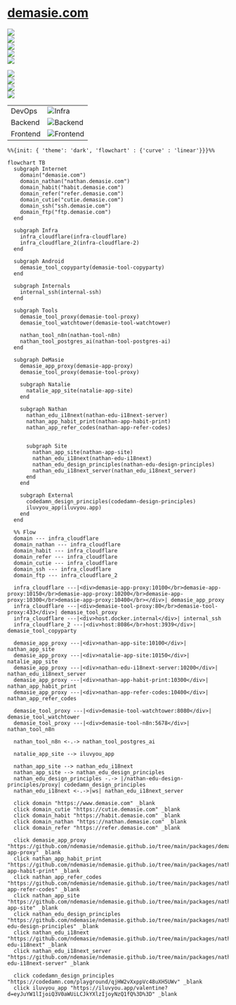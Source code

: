# [demasie.com](https://demasie.com)

<a href="https://www.demasie.com"><img src="https://img.shields.io/website.svg?label=demasie.com&url=http%3A%2F%2Fwww.demasie.com/health"/></a><br/>
<a href="https://nathan.demasie.com"><img src="https://img.shields.io/website.svg?label=nathan.demasie.com&url=http%3A%2F%2Fnathan.demasie.com/health"/></a><br/>
<a href="https://habit.demasie.com"><img src="https://img.shields.io/website.svg?label=habit.demasie.com&url=http%3A%2F%2Fhabit.demasie.com/health"/></a><br/>
<a href="https://refer.demasie.com"><img src="https://img.shields.io/website.svg?label=refer.demasie.com&url=http%3A%2F%2Frefer.demasie.com/health"/></a><br/>
<a href="https://ssh.demasie.com"><img src="https://img.shields.io/website.svg?label=ssh.demasie.com&url=http%3A%2F%2Fssh.demasie.com/health"/></a><br/>

<img src="https://img.shields.io/website.svg?label=nathan-app-site&url=http%3A%2F%2Fnathan-app-site.demasie.com/health"/><br/>
<img src="https://img.shields.io/website.svg?label=nathan-edu-i18next-server&url=http%3A%2F%2Fnathan-edu-i18next-server.demasie.com/health"/><br/>
<img src="https://img.shields.io/website.svg?label=nathan-app-habit-print&url=http%3A%2F%2Fnathan-app-habit-print.demasie.com/health"/><br/>
<img src="https://img.shields.io/website.svg?label=nathan-app-refer-codes&url=http%3A%2F%2Fnathan-app-refer-codes.demasie.com/health"/><br/>

<!-- ![GitHub Workflow Status](https://img.shields.io/github/actions/workflow/status/ndemasie/ndemasie.github.io/deploy-ec2.yml) -->

|          |                                                                             |
| -------- | --------------------------------------------------------------------------- |
| DevOps   | ![Infra](https://skillicons.dev/icons?i=cloudflare,raspberrypi,docker)<br/> |
| Backend  | ![Backend](https://skillicons.dev/icons?i=nginx,nodejs)<br/>                |
| Frontend | ![Frontend](https://skillicons.dev/icons?i=astro,react,vue,svelte,lit)<br/> |

```mermaid
%%{init: { 'theme': 'dark', 'flowchart' : {'curve' : 'linear'}}}%%

flowchart TB
  subgraph Internet
    domain("demasie.com")
    domain_nathan("nathan.demasie.com")
    domain_habit("habit.demasie.com")
    domain_refer("refer.demasie.com")
    domain_cutie("cutie.demasie.com")
    domain_ssh("ssh.demasie.com")
    domain_ftp("ftp.demasie.com")
  end

  subgraph Infra
    infra_cloudflare(infra-cloudflare)
    infra_cloudflare_2(infra-cloudflare-2)
  end

  subgraph Android
    demasie_tool_copyparty(demasie-tool-copyparty)
  end

  subgraph Internals
    internal_ssh(internal-ssh)
  end

  subgraph Tools
    demasie_tool_proxy(demasie-tool-proxy)
    demasie_tool_watchtower(demasie-tool-watchtower)

    nathan_tool_n8n(nathan-tool-n8n)
    nathan_tool_postgres_ai(nathan-tool-postgres-ai)
  end

  subgraph DeMasie
    demasie_app_proxy(demasie-app-proxy)
    demasie_tool_proxy(demasie-tool-proxy)

    subgraph Natalie
      natalie_app_site(natalie-app-site)
    end

    subgraph Nathan
      nathan_edu_i18next(nathan-edu-i18next-server)
      nathan_app_habit_print(nathan-app-habit-print)
      nathan_app_refer_codes(nathan-app-refer-codes)


      subgraph Site
        nathan_app_site(nathan-app-site)
        nathan_edu_i18next(nathan-edu-i18next)
        nathan_edu_design_principles(nathan-edu-design-principles)
        nathan_edu_i18next_server(nathan_edu_i18next_server)
      end
    end

    subgraph External
      codedamn_design_principles(codedamn-design-principles)
      iluvyou_app(iluvyou.app)
    end
  end

  %% Flow
  domain --- infra_cloudflare
  domain_nathan --- infra_cloudflare
  domain_habit --- infra_cloudflare
  domain_refer --- infra_cloudflare
  domain_cutie --- infra_cloudflare
  domain_ssh --- infra_cloudflare
  domain_ftp --- infra_cloudflare_2

  infra_cloudflare ---|<div>demasie-app-proxy:10100</br>demasie-app-proxy:10150</br>demasie-app-proxy:10200</br>demasie-app-proxy:10300</br>demasie-app-proxy:10400</br></div>| demasie_app_proxy
  infra_cloudflare ---|<div>demasie-tool-proxy:80</br>demasie-tool-proxy:433</div>| demasie_tool_proxy
  infra_cloudflare ---|<div>host.docker.internal</div>| internal_ssh
  infra_cloudflare_2 ---|<div>host:8086</br>host:3939</div>| demasie_tool_copyparty

  demasie_app_proxy ---|<div>nathan-app-site:10100</div>| nathan_app_site
  demasie_app_proxy ---|<div>natalie-app-site:10150</div>| natalie_app_site
  demasie_app_proxy ---|<div>nathan-edu-i18next-server:10200</div>| nathan_edu_i18next_server
  demasie_app_proxy ---|<div>nathan-app-habit-print:10300</div>| nathan_app_habit_print
  demasie_app_proxy ---|<div>nathan-app-refer-codes:10400</div>| nathan_app_refer_codes

  demasie_tool_proxy ---|<div>demasie-tool-watchtower:8080</div>| demasie_tool_watchtower
  demasie_tool_proxy ---|<div>demasie-tool-n8n:5678</div>| nathan_tool_n8n

  nathan_tool_n8n <-.-> nathan_tool_postgres_ai

  natalie_app_site --> iluvyou_app

  nathan_app_site --> nathan_edu_i18next
  nathan_app_site --> nathan_edu_design_principles
  nathan_edu_design_principles -.-> |/nathan-edu-design-principles/proxy| codedamn_design_principles
  nathan_edu_i18next <-.->|ws| nathan_edu_i18next_server

  click domain "https://www.demasie.com" _blank
  click domain_cutie "https://cutie.demasie.com" _blank
  click domain_habit "https://habit.demasie.com" _blank
  click domain_nathan "https://nathan.demasie.com" _blank
  click domain_refer "https://refer.demasie.com" _blank

  click demasie_app_proxy "https://github.com/ndemasie/ndemasie.github.io/tree/main/packages/demasie-app-proxy" _blank
  click nathan_app_habit_print "https://github.com/ndemasie/ndemasie.github.io/tree/main/packages/nathan-app-habit-print" _blank
  click nathan_app_refer_codes "https://github.com/ndemasie/ndemasie.github.io/tree/main/packages/nathan-app-refer-codes" _blank
  click nathan_app_site "https://github.com/ndemasie/ndemasie.github.io/tree/main/packages/nathan-app-site" _blank
  click nathan_edu_design_principles "https://github.com/ndemasie/ndemasie.github.io/tree/main/packages/nathan-edu-design-principles" _blank
  click nathan_edu_i18next "https://github.com/ndemasie/ndemasie.github.io/tree/main/packages/nathan-edu-i18next" _blank
  click nathan_edu_i18next_server "https://github.com/ndemasie/ndemasie.github.io/tree/main/packages/nathan-edu-i18next-server" _blank

  click codedamn_design_principles "https://codedamn.com/playground/qjHW2vXxppVc48uXH5UWv" _blank
  click iluvyou_app "https://iluvyou.app/valentine?d=eyJuYW1lIjoiQ3V0aWUiLCJkYXlzIjoyNzQ1fQ%3D%3D" _blank
```
